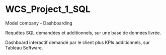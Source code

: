 # WCS_Project_1_SQL
Model company - Dashboarding 

Requêtes SQL demandées et additionnels, sur une base de données livrée.

Dashboard interactif demandé par le client plus KPIs additionnels, sur Tableau Software.
